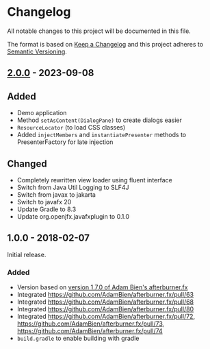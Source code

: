 # Changelog

All notable changes to this project will be documented in this file.

The format is based on [Keep a Changelog](http://keepachangelog.com/en/1.0.0/)
and this project adheres to [Semantic Versioning](http://semver.org/spec/v2.0.0.html).

## [2.0.0] - 2023-09-08

## Added

- Demo application
- Method `setAsContent(DialogPane)` to create dialogs easier
- `ResourceLocator` (to load CSS classes)
- Added `injectMembers` and `instantiatePresenter` methods to PresenterFactory for late injection

## Changed

- Completely rewritten view loader using fluent interface
- Switch from Java Util Logging to SLF4J
- Switch from javax to jakarta
- Switch to javafx 20
- Update Gradle to 8.3
- Update org.openjfx.javafxplugin to 0.1.0

## 1.0.0 - 2018-02-07

Initial release.

### Added

- Version based on [version 1.7.0 of Adam Bien's afterburner.fx](https://github.com/AdamBien/afterburner.fx)
- Integrated https://github.com/AdamBien/afterburner.fx/pull/63
- Integrated https://github.com/AdamBien/afterburner.fx/pull/68
- Integrated https://github.com/AdamBien/afterburner.fx/pull/80
- Integrated https://github.com/AdamBien/afterburner.fx/pull/72, https://github.com/AdamBien/afterburner.fx/pull/73, https://github.com/AdamBien/afterburner.fx/pull/74
- `build.gradle` to enable building with gradle

[Unreleased]: https://github.com/JabRef/afterburner.fx/compare/2.0.0...HEAD
[2.0.0]: https://github.com/JabRef/afterburner.fx/compare/1.0.0...2.0.0

